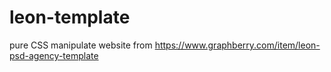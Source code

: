 # leon-template
pure CSS manipulate website from https://www.graphberry.com/item/leon-psd-agency-template 
